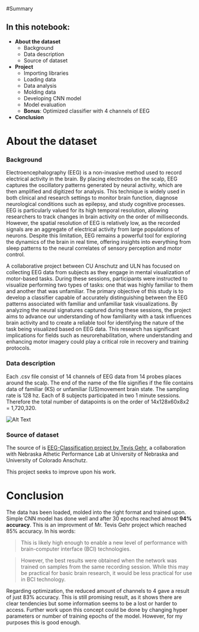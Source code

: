 #Summary
## In this notebook:
- **About the dataset**
    - Background
    - Data description
    - Source of dataset
- **Project**
    - Importing libraries
    - Loading data
    - Data analysis
    - Molding data
    - Developing CNN model
    - Model evaluation
    - **Bonus**: Optimized classifier with 4 channels of EEG
- **Conclusion**

        


# About the dataset


### Background

Electroencephalography (EEG) is a non-invasive method used to record electrical activity in the brain. By placing electrodes on the scalp, EEG captures the oscillatory patterns generated by neural activity, which are then amplified and digitized for analysis. This technique is widely used in both clinical and research settings to monitor brain function, diagnose neurological conditions such as epilepsy, and study cognitive processes. EEG is particularly valued for its high temporal resolution, allowing researchers to track changes in brain activity on the order of milliseconds. However, the spatial resolution of EEG is relatively low, as the recorded signals are an aggregate of electrical activity from large populations of neurons. Despite this limitation, EEG remains a powerful tool for exploring the dynamics of the brain in real time, offering insights into everything from sleep patterns to the neural correlates of sensory perception and motor control.

A collaborative project between CU Anschutz and ULN has focused on collecting EEG data from subjects as they engage in mental visualization of motor-based tasks. During these sessions, participants were instructed to visualize performing two types of tasks: one that was highly familiar to them and another that was unfamiliar. The primary objective of this study is to develop a classifier capable of accurately distinguishing between the EEG patterns associated with familiar and unfamiliar task visualizations. By analyzing the neural signatures captured during these sessions, the project aims to advance our understanding of how familiarity with a task influences brain activity and to create a reliable tool for identifying the nature of the task being visualized based on EEG data. This research has significant implications for fields such as neurorehabilitation, where understanding and enhancing motor imagery could play a critical role in recovery and training protocols.

### Data description
Each .csv file consist of 14 channels of EEG data from 14 probes places around the scalp. The end of the name of the file signifies if the file contains data of familiar (KS) or unfamiliar (US)movement brain state. The sampling rate is 128 hz. Each of 8 subjects participated in two 1 minute sessions. Therefore the total number of datapoints is on the order of 14x128x60x8x2 = 1,720,320.

![Alt Text](https://i.imgur.com/rFrAlKZ.png)

    
### Source of dataset

The source of is [EEG-Classification project by Tevis Gehr](https://github.com/tevisgehr/EEG-Classification), a collaboration with Nebraska Athetic Performance Lab at University of Nebraska and University of Colorado Anschutz.

This project seeks to improve upon his work.

# Conclusion

The data has been loaded, molded into the right format and trained upon. Simple CNN model has done well and after 30 epochs reached almost **94% accuracy**. This is an improvment of Mr. Tevis Gehr project which reached 85% accuracy. In his words:



> This is likely high enough to enable a new level of performance with brain-computer interface (BCI) technologies.

> However, the best results were obtained when the network was trained on samples from the same recording session. While this may be practical for basic brain research, it would be less practical for use in BCI technology.

Regarding optimization, the reduced amount of channels to 4 gave a result of just 83% accuracy. This is still promising result, as it shows there are clear tendencies but some information seems to be a lost or harder to access. Further work upon this concept could be done by changing hyper parameters or number of training epochs of the model. However, for my purposes this is good enough.
